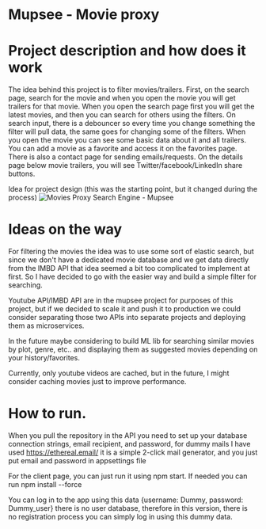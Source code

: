 # Mupsee - Movie proxy

# Project description and how does it work
The idea behind this project is to filter movies/trailers. First, on the search page, search for the movie and when you open the movie you will get trailers for that movie. When you open the search page first you will get the latest movies, and then you can search for others using the filters. On search input, there is a debouncer so every time you change something the filter will pull data, the same goes for changing some of the filters. When you open the movie you can see some basic data about it and all trailers. You can add a movie as a favorite and access it on the favorites page. There is also a contact page for sending emails/requests. On the details page below movie trailers, you will see Twitter/facebook/LinkedIn share buttons.

Idea for project design (this was the starting point, but it changed during the process)
![Movies Proxy Search Engine - Mupsee](https://user-images.githubusercontent.com/17182815/179998073-fb01e8cd-06f0-44ff-8c1d-46845d9ffb07.png)


# Ideas on the way
For filtering the movies the idea was to use some sort of elastic search, but since we don't have a dedicated movie database and we get data directly from the IMBD API that idea seemed a bit too complicated to implement at first. So I have decided to go with the easier way and build a simple filter for searching.

Youtube API/IMBD  API are in the mupsee project for purposes of this project, but if we decided to scale it and push it to production we could consider separating those two APIs into separate projects and deploying them as microservices.

In the future maybe considering to build ML lib for searching similar movies by plot, genre, etc.. and displaying them as suggested movies depending on your history/favorites.

Currently, only youtube videos are cached, but in the future, I might consider caching movies just to improve performance.

# How to run.

When you pull the repository in the API you need to set up your database connection strings, email recipient, and password, for dummy mails I have used https://ethereal.email/ it is a simple 2-click mail generator, and you just put email and password in appsettings file

For the client page, you can just run it using npm start.
If needed you can run npm install --force

You can log in to the app using this data {username: Dummy, password: Dummy_user} there is no user database, therefore in this version, there is no registration process you can simply log in using this dummy data.

